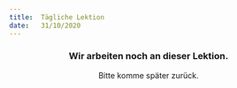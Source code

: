 ```yaml
---
title:  Tägliche Lektion
date:   31/10/2020
---
```


### <center>Wir arbeiten noch an dieser Lektion.</center>
<center>Bitte komme später zurück.</center>